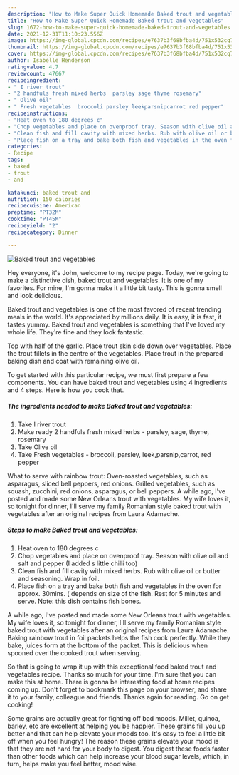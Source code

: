 ```yaml
---
description: "How to Make Super Quick Homemade Baked trout and vegetables"
title: "How to Make Super Quick Homemade Baked trout and vegetables"
slug: 1672-how-to-make-super-quick-homemade-baked-trout-and-vegetables
date: 2021-12-31T11:10:23.556Z
image: https://img-global.cpcdn.com/recipes/e7637b3f68bfba4d/751x532cq70/baked-trout-and-vegetables-recipe-main-photo.jpg
thumbnail: https://img-global.cpcdn.com/recipes/e7637b3f68bfba4d/751x532cq70/baked-trout-and-vegetables-recipe-main-photo.jpg
cover: https://img-global.cpcdn.com/recipes/e7637b3f68bfba4d/751x532cq70/baked-trout-and-vegetables-recipe-main-photo.jpg
author: Isabelle Henderson
ratingvalue: 4.7
reviewcount: 47667
recipeingredient:
- " I river trout"
- "2 handfuls fresh mixed herbs  parsley sage thyme rosemary"
- " Olive oil"
- " Fresh vegetables  broccoli parsley leekparsnipcarrot red pepper"
recipeinstructions:
- "Heat oven to 180 degrees c"
- "Chop vegetables and place on ovenproof tray. Season with olive oil and salt and pepper (I added s little chilli too)"
- "Clean fish and fill cavity with mixed herbs. Rub with olive oil or butter and seasoning. Wrap in foil."
- "Place fish on a tray and bake both fish and vegetables in the oven for approx. 30mins. ( depends on size of the fish. Rest for 5 minutes and serve. Note: this dish contains fish bones."
categories:
- Recipe
tags:
- baked
- trout
- and

katakunci: baked trout and 
nutrition: 150 calories
recipecuisine: American
preptime: "PT32M"
cooktime: "PT45M"
recipeyield: "2"
recipecategory: Dinner

---
```



![Baked trout and vegetables](https://img-global.cpcdn.com/recipes/e7637b3f68bfba4d/751x532cq70/baked-trout-and-vegetables-recipe-main-photo.jpg)

Hey everyone, it's John, welcome to my recipe page. Today, we're going to make a distinctive dish, baked trout and vegetables. It is one of my favorites. For mine, I'm gonna make it a little bit tasty. This is gonna smell and look delicious.

Baked trout and vegetables is one of the most favored of recent trending meals in the world. It's appreciated by millions daily. It is easy, it is fast, it tastes yummy. Baked trout and vegetables is something that I've loved my whole life. They're fine and they look fantastic.

Top with half of the garlic. Place trout skin side down over vegetables. Place the trout fillets in the centre of the vegetables. Place trout in the prepared baking dish and coat with remaining olive oil.


To get started with this particular recipe, we must first prepare a few components. You can have baked trout and vegetables using 4 ingredients and 4 steps. Here is how you cook that.

<!--inarticleads1-->

##### The ingredients needed to make Baked trout and vegetables:

1. Take  I river trout
1. Make ready 2 handfuls fresh mixed herbs - parsley, sage, thyme, rosemary
1. Take  Olive oil
1. Take  Fresh vegetables - broccoli, parsley, leek,parsnip,carrot, red pepper


What to serve with rainbow trout: Oven-roasted vegetables, such as asparagus, sliced bell peppers, red onions. Grilled vegetables, such as squash, zucchini, red onions, asparagus, or bell peppers. A while ago, I&#39;ve posted and made some New Orleans trout with vegetables. My wife loves it, so tonight for dinner, I&#39;ll serve my family Romanian style baked trout with vegetables after an original recipes from Laura Adamache. 

<!--inarticleads2-->

##### Steps to make Baked trout and vegetables:

1. Heat oven to 180 degrees c
1. Chop vegetables and place on ovenproof tray. Season with olive oil and salt and pepper (I added s little chilli too)
1. Clean fish and fill cavity with mixed herbs. Rub with olive oil or butter and seasoning. Wrap in foil.
1. Place fish on a tray and bake both fish and vegetables in the oven for approx. 30mins. ( depends on size of the fish. Rest for 5 minutes and serve. Note: this dish contains fish bones.


A while ago, I&#39;ve posted and made some New Orleans trout with vegetables. My wife loves it, so tonight for dinner, I&#39;ll serve my family Romanian style baked trout with vegetables after an original recipes from Laura Adamache. Baking rainbow trout in foil packets helps the fish cook perfectly. While they bake, juices form at the bottom of the packet. This is delicious when spooned over the cooked trout when serving. 

So that is going to wrap it up with this exceptional food baked trout and vegetables recipe. Thanks so much for your time. I'm sure that you can make this at home. There is gonna be interesting food at home recipes coming up. Don't forget to bookmark this page on your browser, and share it to your family, colleague and friends. Thanks again for reading. Go on get cooking!

Some grains are actually great for fighting off bad moods. Millet, quinoa, barley, etc are excellent at helping you be happier. These grains fill you up better and that can help elevate your moods too. It's easy to feel a little bit off when you feel hungry! The reason these grains elevate your mood is that they are not hard for your body to digest. You digest these foods faster than other foods which can help increase your blood sugar levels, which, in turn, helps make you feel better, mood wise.
